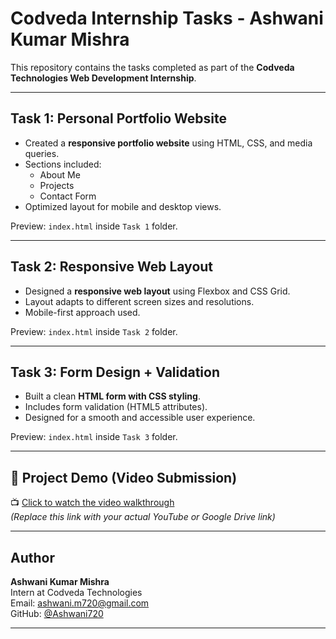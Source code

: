 #  Codveda Internship Tasks - Ashwani Kumar Mishra

This repository contains the tasks completed as part of the **Codveda Technologies Web Development Internship**.

---

##  Task 1: Personal Portfolio Website

- Created a **responsive portfolio website** using HTML, CSS, and media queries.
- Sections included:
  - About Me
  - Projects
  - Contact Form
- Optimized layout for mobile and desktop views.

 Preview: `index.html` inside `Task 1` folder.

---

##  Task 2: Responsive Web Layout

- Designed a **responsive web layout** using Flexbox and CSS Grid.
- Layout adapts to different screen sizes and resolutions.
- Mobile-first approach used.

 Preview: `index.html` inside `Task 2` folder.

---

##  Task 3: Form Design + Validation

- Built a clean **HTML form with CSS styling**.
- Includes form validation (HTML5 attributes).
- Designed for a smooth and accessible user experience.

 Preview: `index.html` inside `Task 3` folder.

---

## 🎥 Project Demo (Video Submission)

📺 [Click to watch the video walkthrough](https://your-video-link-here.com)  
*(Replace this link with your actual YouTube or Google Drive link)*

---

##  Author

**Ashwani Kumar Mishra**  
Intern at Codveda Technologies  
 Email: ashwani.m720@gmail.com  
 GitHub: [@Ashwani720](https://github.com/Ashwani720)

---




